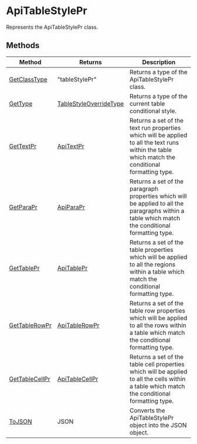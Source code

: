 # ApiTableStylePr

Represents the ApiTableStylePr class.


## Methods

| Method | Returns | Description |
| ------ | ------- | ----------- |
| [GetClassType](./Methods/GetClassType.md) | "tableStylePr" | Returns a type of the ApiTableStylePr class. |
| [GetType](./Methods/GetType.md) | [TableStyleOverrideType](../Enumeration/TableStyleOverrideType.md) | Returns a type of the current table conditional style. |
| [GetTextPr](./Methods/GetTextPr.md) | [ApiTextPr](../ApiTextPr/ApiTextPr.md) | Returns a set of the text run properties which will be applied to all the text runs within the table which match the conditional formatting type. |
| [GetParaPr](./Methods/GetParaPr.md) | [ApiParaPr](../ApiParaPr/ApiParaPr.md) | Returns a set of the paragraph properties which will be applied to all the paragraphs within a table which match the conditional formatting type. |
| [GetTablePr](./Methods/GetTablePr.md) | [ApiTablePr](../ApiTablePr/ApiTablePr.md) | Returns a set of the table properties which will be applied to all the regions within a table which match the conditional formatting type. |
| [GetTableRowPr](./Methods/GetTableRowPr.md) | [ApiTableRowPr](../ApiTableRowPr/ApiTableRowPr.md) | Returns a set of the table row properties which will be applied to all the rows within a table which match the conditional formatting type. |
| [GetTableCellPr](./Methods/GetTableCellPr.md) | [ApiTableCellPr](../ApiTableCellPr/ApiTableCellPr.md) | Returns a set of the table cell properties which will be applied to all the cells within a table which match the conditional formatting type. |
| [ToJSON](./Methods/ToJSON.md) | JSON | Converts the ApiTableStylePr object into the JSON object. |
